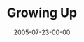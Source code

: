 ---
layout: message
category: message
series: "Special Effects"
title: "Growing Up"
date: 2005-07-23-00-00
message_id: 110
audio: "http://s3.amazonaws.com/crossroads-media/media/legacy/mp3/Special_Effects_06_07-24-05_Growing_Up.mp3"
audio-duration: "38:53"
explicit: false
---